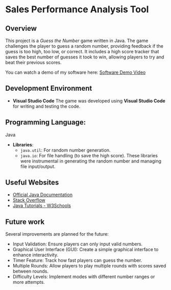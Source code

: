 # Sales Performance Analysis Tool

## Overview

This project is a *Guess the Number* game written in Java. The game challenges the player to guess
a random number, providing feedback if the guess is too high, too low, or correct. It includes a high
score tracker that saves the best number of guesses it took to win, allowing players to try and beat
their previous scores.

You can watch a demo of my software here: [Software Demo Video](https://youtu.be/6vmtq4F-uXQ)

## Development Environment

- **Visual Studio Code**
The game was developed using **Visual Studio Code** for writing and testing the code.


## Programming Language:
Java
- **Libraries**:
    - `java.util`: For random number generation.
   - `java.io`: For file handling (to save the high score).
   These libraries were instrumental in generating the random number and managing file input/output.


## Useful Websites

- [Official Java Documentation](https://docs.oracle.com/javase/8/docs/api/)
- [Stack Overflow](https://stackoverflow.com/)
- [Java Tutorials - W3Schools](https://www.w3schools.com/java/)


## Future work

Several improvements are planned for the future:
- Input Validation: Ensure players can only input valid numbers.
- Graphical User Interface (GUI): Create a simple graphical interface to enhance interactivity.
- Timer Feature: Track how fast players can guess the number.
- Multiple Rounds: Allow players to play multiple rounds with scores saved between rounds.
- Difficulty Levels: Implement modes with different number ranges or more attempts.